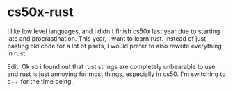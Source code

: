 # cs50x-rust
I like low level languages, and i didn't finish cs50x last year due to starting late and procrastination. This year, I want to learn rust. Instead of just pasting old code for a lot of psets, I would prefer to also rewrite everything in rust.

Edit: Ok so i found out that rust strings are completely unbearable to use and rust is just annoying for most things, especially in cs50. I'm switching to c++ for the time being.